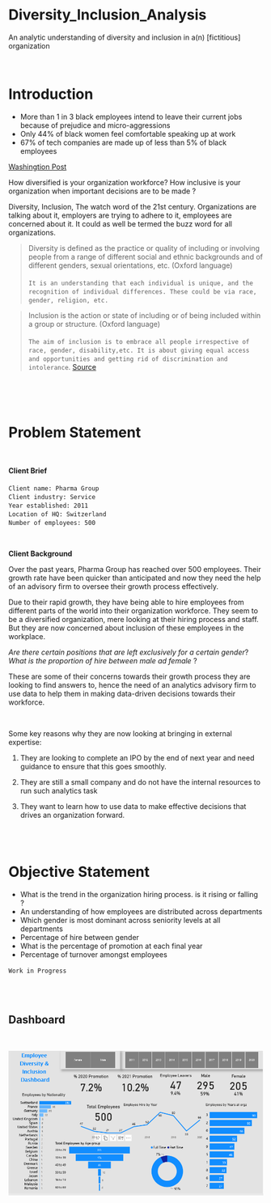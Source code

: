 # Diversity_Inclusion_Analysis
An analytic understanding of  diversity and inclusion in a(n) [fictitious] organization

<br>

# Introduction

- More than 1 in 3 black employees intend to leave their current jobs because of prejudice and micro-aggressions
- Only 44% of black women feel comfortable speaking up at work
- 67% of tech companies are made up of less than 5% of black employees
  <br>
  
[Washingtion Post](https://www.washingtonpost.com/brand-studio/wp/2021/01/05/feature/going-deeper-with-diversity-and-inclusion/)

How diversified is your organization workforce?
How inclusive is your organization when important decisions are to be made ?

Diversity, Inclusion, The watch word of the 21st century. Organizations are talking about it, employers are trying to adhere to it, employees are concerned about it. 
It could as well be termed the buzz word for all organizations.

> Diversity is defined as the practice or quality of including or involving people from a range of different social and ethnic backgrounds and of different genders, sexual orientations, etc. (Oxford language)
<br> <br>
`It is an understanding that each individual is unique, and the recognition of individual differences. These could be via race, gender, religion, etc.`

> Inclusion is the action or state of including or of being included within a group or structure. (Oxford language)
<br> <br>
`The aim of inclusion is to embrace all people irrespective of race, gender, disability,etc. It is about giving equal access and opportunities and getting rid of discrimination and intolerance`.   [Source](www.inclusion.me.uk/news/what_does_inclusion_mean)

<br><br><br>

# Problem Statement
<br>

**Client Brief**
<br><br>
`Client name: Pharma Group`  <br>
`Client industry: Service` <br>
`Year established: 2011` <br>
`Location of HQ: Switzerland` <br>
`Number of employees: 500`


<br>

**Client Background**

Over the past years, Pharma Group has reached over 500  employees.
Their growth rate have been quicker than anticipated and now they need the help of an advisory firm to oversee their growth process effectively.

Due to their rapid growth, they have being able to hire employees from different parts of the world into their organization workforce. They seem to be a diversified organization, mere looking at their hiring process and staff. 
But they are now concerned about inclusion of these employees in the workplace. 

*Are there certain positions that are left exclusively for a certain gender*? <br>
*What is the proportion of hire between male ad female* ?

These are some of their concerns towards their growth process they are looking to find answers to, hence the need of an analytics advisory firm to use data to help them in making data-driven decisions towards their workforce.

<br>

Some key reasons why they are now looking at bringing in external expertise:

1) They are looking to complete an IPO by the end of next year and need guidance to
ensure that this goes smoothly.

2) They are still a small company and do not have the internal resources to run such analytics task
    
3) They want to learn how to use data to make effective decisions that drives an organization forward.

<br> <br>

# Objective Statement
- What is the trend in the organization hiring process. is it rising or falling ?
- An understanding of how employees are distributed across departments
- Which gender is most dominant across seniority levels at all departments
- Percentage of hire between gender
- What is the percentage of promotion at each final year
- Percentage of turnover amongst employees

`
  Work in Progress
`

<br>
<br>

## Dashboard 
<br>

[![Dashborad Link](dashboard_image/dashboard_1.png)](https://app.powerbi.com/groups/me/reports/b04daa04-3a14-4af4-9d92-2228981013e4/ReportSection)